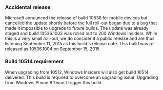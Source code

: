 ### Accidental release
Microsoft announced the release of build 10536 for mobile devices but cancelled the update shortly before the full roll-out began due to a bug that made it impossible to upgrade to future builds. The update was already staged and build 10536.1003 was rolled out to 200 Windows Insiders. While this is a very small roll-out, we do concider it a public release and are thus listening September 11, 2015 as this build's release date. This build was re-released as 10536.1004 on September 15, 2015.

### Build 10514 requirement
When upgrading from 10512, Windows Insiders will also get build 10514 delivered. This build is required to overcome an upgrading issue. Upgrading from Windows Phone 8.1 won't trigger this build.
